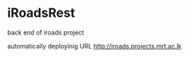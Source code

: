 # iRoadsRest
back end of iroads project 

automatically deployinig URL
http://iroads.projects.mrt.ac.lk
